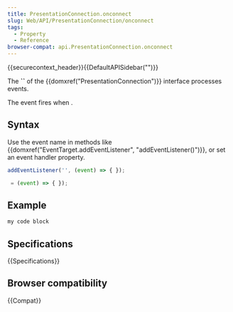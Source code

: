```yaml
---
title: PresentationConnection.onconnect
slug: Web/API/PresentationConnection/onconnect
tags:
  - Property
  - Reference
browser-compat: api.PresentationConnection.onconnect
---
```

{{securecontext_header}}{{DefaultAPISidebar("")}}

The **``** of the {{domxref("PresentationConnection")}} interface processes  events.

The  event fires when .

## Syntax

Use the event name in methods like {{domxref("EventTarget.addEventListener", "addEventListener()")}}, or set an event handler property.

```js
addEventListener('', (event) => { });

 = (event) => { });
```

## Example

```js
my code block
```

## Specifications

{{Specifications}}

## Browser compatibility

{{Compat}}

